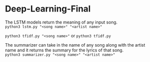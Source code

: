 # Deep-Learning-Final
The LSTM models return the meaning of any input song.\
`python3 lstm.py "<song name>" "<artist name>"`

`python3 tfidf.py "<song name>"` or `python3 tfidf.py`

The summarizer can take in the name of any song along with the artist name and it returns the summary for the lyrics of that song.\
`python3 summarizer.py "<song name>" "<artist name>"`
